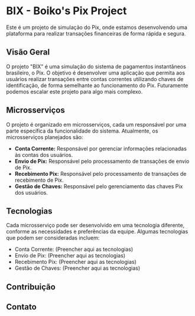 # BIX - Boiko's Pix Project

Este é um projeto de simulação do Pix, onde estamos desenvolvendo uma plataforma para realizar transações financeiras de forma rápida e segura.

## Visão Geral

O projeto "BIX" é uma simulação do sistema de pagamentos instantâneos brasileiro, o Pix. O objetivo é desenvolver uma aplicação que permita aos usuários realizar transações entre contas correntes utilizando chaves de identificação, de forma semelhante ao funcionamento do Pix. Futuramente podemos escalar este projeto para algo mais complexo.

## Microsserviços

O projeto é organizado em microsserviços, cada um responsável por uma parte específica da funcionalidade do sistema. Atualmente, os microsserviços planejados são:

- **Conta Corrente:** Responsável por gerenciar informações relacionadas às contas dos usuários.
- **Envio de Pix:** Responsável pelo processamento de transações de envio de Pix.
- **Recebimento Pix:** Responsável pelo processamento de transações de recebimento de Pix.
- **Gestão de Chaves:** Responsável pelo gerenciamento das chaves Pix dos usuários.

## Tecnologias

Cada microsserviço pode ser desenvolvido em uma tecnologia diferente, conforme as necessidades e preferências da equipe. Algumas tecnologias que podem ser consideradas incluem:

- Conta Corrente: (Preencher aqui as tecnologias)
- Envio de Pix: (Preencher aqui as tecnologias)
- Recebimento Pix: (Preencher aqui as tecnologias)
- Gestão de Chaves: (Preencher aqui as tecnologias)

## Contribuição


## Contato



